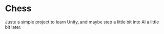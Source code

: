 # Chess

Juste a simple project to learn Unity, and maybe step a little bit into AI a little bit later.

